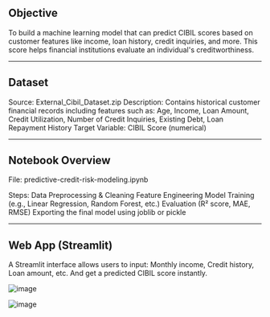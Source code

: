 ## Objective 
To build a machine learning model that can predict CIBIL scores based on customer features like income, loan history, credit inquiries, and more. This score helps financial institutions evaluate an individual's creditworthiness.

--- 

## Dataset
Source: External_Cibil_Dataset.zip
Description: Contains historical customer financial records including features such as:
Age, Income, Loan Amount, Credit Utilization, Number of Credit Inquiries, Existing Debt, Loan Repayment History
Target Variable: CIBIL Score (numerical)

---

## Notebook Overview
File: predictive-credit-risk-modeling.ipynb

Steps:
Data Preprocessing & Cleaning
Feature Engineering
Model Training (e.g., Linear Regression, Random Forest, etc.)
Evaluation (R² score, MAE, RMSE)
Exporting the final model using joblib or pickle

---

## Web App (Streamlit)
A Streamlit interface allows users to input:
Monthly income, Credit history, Loan amount, etc.
And get a predicted CIBIL score instantly.

![image](https://github.com/user-attachments/assets/8f7d2343-40ed-4352-8a32-052d3e404400)

![image](https://github.com/user-attachments/assets/23b79a7f-f9d7-42f4-8e9f-669c33e31aeb)



